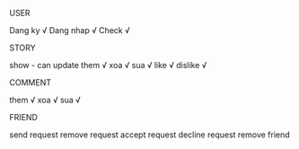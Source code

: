 USER

Dang ky √
Dang nhap √
Check √

STORY

show - can update
them √
xoa √
sua √
like √
dislike √

COMMENT

them √
xoa √
sua √

FRIEND

send request
remove request
accept request
decline request
remove friend